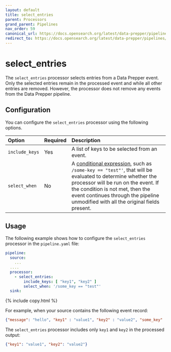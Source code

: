 ```yaml
---
layout: default
title: select_entries
parent: Processors
grand_parent: Pipelines
nav_order: 59
canonical_url: https://docs.opensearch.org/latest/data-prepper/pipelines/configuration/processors/select-entries/
redirect_to: https://docs.opensearch.org/latest/data-prepper/pipelines/configuration/processors/select-entries/
---
```


# select_entries

The `select_entries` processor selects entries from a Data Prepper event.
Only the selected entries remain in the processed event and while all other entries are removed. However, the processor does not remove any events from the Data Prepper pipeline.

## Configuration

You can configure the `select_entries` processor using the following options.

| Option | Required | Description |
| :--- | :--- | :--- |
| `include_keys` | Yes | A list of keys to be selected from an event. |
| `select_when` | No | A [conditional expression](https://docs.opensearch.org/latest/data-prepper/pipelines/expression-syntax/), such as `/some-key == "test"'`, that will be evaluated to determine whether the processor will be run on the event. If the condition is not met, then the event continues through the pipeline unmodified with all the original fields present. |

## Usage

The following example shows how to configure the `select_entries` processor in the `pipeline.yaml` file:

```yaml
pipeline:
  source:
    ...
  ....  
  processor:
    - select_entries:
        include_keys: [ "key1", "key2" ]
        select_when: '/some_key == "test"'
  sink:
```
{% include copy.html %}


For example, when your source contains the following event record:

```json
{"message": "hello", "key1" : "value1", "key2" : "value2", "some_key" : "test"}
```

The `select_entries` processor includes only `key1` and `key2` in the processed output:

```json
{"key1": "value1", "key2": "value2"}
```
